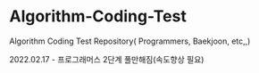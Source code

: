# Algorithm-Coding-Test
Algorithm Coding Test Repository( Programmers, Baekjoon, etc,,)


2022.02.17 - 프로그래머스 2단계 풀만해짐(속도향상 필요)
